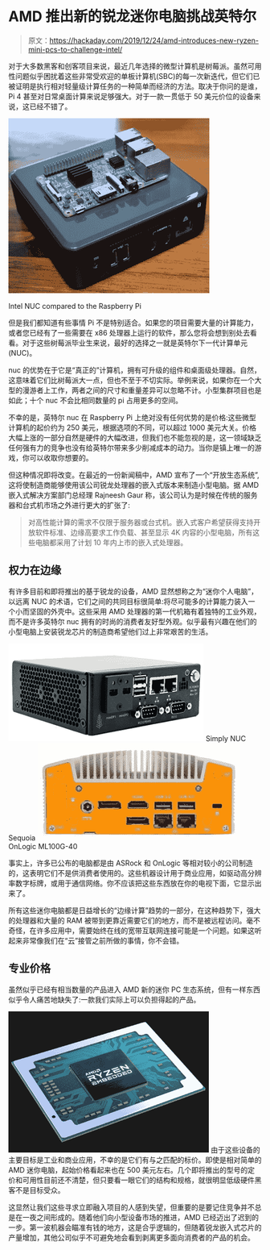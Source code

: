 # AMD 推出新的锐龙迷你电脑挑战英特尔

> 原文：<https://hackaday.com/2019/12/24/amd-introduces-new-ryzen-mini-pcs-to-challenge-intel/>

对于大多数黑客和创客项目来说，最近几年选择的微型计算机是树莓派。虽然可用性问题似乎困扰着这些非常受欢迎的单板计算机(SBC)的每一次新迭代，但它们已被证明是执行相对轻量级计算任务的一种简单而经济的方法。取决于你问的是谁，Pi 4 甚至对日常桌面计算来说足够强大。对于一款一贯低于 50 美元价位的设备来说，这已经不错了。

[![](img/ee8847090e770894c03f02f47e12e84a.png)](https://hackaday.com/wp-content/uploads/2019/12/nuc_pi.jpg)

Intel NUC compared to the Raspberry Pi

但是我们都知道有些事情 Pi 不是特别适合。如果您的项目需要大量的计算能力，或者您已经有了一些需要在 x86 处理器上运行的软件，那么您将会想到别处去看看。对于这些树莓派毕业生来说，最好的选择之一就是英特尔下一代计算单元(NUC)。

nuc 的优势在于它是“真正的”计算机，拥有可升级的组件和桌面级处理器。自然，这意味着它们比树莓派大一点，但也不至于不切实际。举例来说，如果你在一个大型的漫游者上工作，两者之间的尺寸和重量差异可以忽略不计。小型集群项目也是如此；十个 nuc 不会比相同数量的 pi 占用更多的空间。

不幸的是，英特尔 nuc 在 Raspberry Pi 上绝对没有任何优势的是价格:这些微型计算机的起价约为 250 美元，根据选项的不同，可以超过 1000 美元大关。价格大幅上涨的一部分自然是硬件的大幅改进，但我们也不能忽视的是，这一领域缺乏任何强有力的竞争也没有给英特尔带来多少削减成本的动力。当你是镇上唯一的游戏，你可以收取你想要的。

但这种情况即将改变。在最近的一份新闻稿中，AMD 宣布了一个“开放生态系统”,这将使制造商能够使用该公司锐龙处理器的嵌入式版本来制造小型电脑。据 AMD 嵌入式解决方案部门总经理 Rajneesh Gaur 称，该公司认为是时候在传统的服务器和台式机市场之外进行更大的扩张了:

> 对高性能计算的需求不仅限于服务器或台式机。嵌入式客户希望获得支持开放软件标准、边缘高要求工作负载、甚至显示 4K 内容的小型电脑，所有这些电脑都采用了计划 10 年内上市的嵌入式处理器。

## 权力在边缘

有许多目前和即将推出的基于锐龙的设备，AMD 显然想称之为“迷你个人电脑”，以远离 NUC 的术语，它们之间的共同目标很简单:将尽可能多的计算能力装入一个小而坚固的外壳中。这些采用 AMD 处理器的第一代机箱有着独特的工业外观，而不是许多英特尔 nuc 拥有的时尚的消费者友好型外观。似乎最有兴趣在他们的小型电脑上安装锐龙芯片的制造商希望他们过上非常艰苦的生活。

 [![Simply NUC Sequoia](img/3b4845360b160c3c4fd3b0366ec5394b.png "ryzen_sequoia")](https://hackaday.com/2019/12/24/amd-introduces-new-ryzen-mini-pcs-to-challenge-intel/ryzen_sequoia/) Simply NUC Sequoia [![OnLogic ML100G-40](img/2f5ae41710c2225f6d64072ffb96c344.png "ryzen_onlogic")](https://hackaday.com/2019/12/24/amd-introduces-new-ryzen-mini-pcs-to-challenge-intel/ryzen_onlogic/) OnLogic ML100G-40

事实上，许多已公布的电脑都是由 ASRock 和 OnLogic 等相对较小的公司制造的，这表明它们不是供消费者使用的。这些机器设计用于商业应用，如驱动高分辨率数字标牌，或用于通信网络。你不应该把这些东西放在你的电视下面，它显示出来了。

所有这些迷你电脑都是日益增长的“边缘计算”趋势的一部分，在这种趋势下，强大的处理器和大量的 RAM 被带到更靠近需要它们的地方，而不是被远程访问。毫不奇怪，在许多应用中，需要始终在线的宽带互联网连接可能是一个问题。如果这听起来非常像我们在“云”接管之前所做的事情，你不会错。

## 专业价格

虽然似乎已经有相当数量的产品进入 AMD 新的迷你 PC 生态系统，但有一样东西似乎令人痛苦地缺失了:一款我们实际上可以负担得起的产品。

[![](img/7673b00eda98818aed29e03e1b423171.png)](https://hackaday.com/wp-content/uploads/2019/12/ryzen_embedded.png) 由于这些设备的主要目标是工业和商业应用，不幸的是它们有与之匹配的标价。即使是相对简单的 AMD 迷你电脑，起始价格看起来也在 500 美元左右。几个即将推出的型号的定价和可用性目前还不清楚，但只要看一眼它们的结构和规格，就很明显低级硬件黑客不是目标受众。

这显然让我们这些寻求立即融入项目的人感到失望，但重要的是要记住竞争并不总是在一夜之间形成的。随着他们向小型设备市场的推进，AMD 已经迈出了迟到的一步。第一波机器会瞄准有钱的地方，这是合乎逻辑的，但随着锐龙嵌入式芯片的产量增加，其他公司似乎不可避免地会看到剥离更多面向消费者的产品的机会。